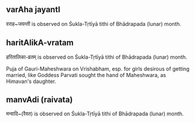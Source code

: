 ## varAha jayantI

वराह~जयन्ती is observed on Śukla-Tṛtīyā tithi of Bhādrapada (lunar) month.



## haritAlikA-vratam

हरितालिका-व्रतम् is observed on Śukla-Tṛtīyā tithi of Bhādrapada (lunar) month.

Puja of Gauri-Maheshwara on Vrishabham, esp. for girls desirous of getting married, like Goddess Parvati sought the hand of Maheshwara, as Himavan's daughter.

## manvAdi (raivata)

मन्वादि~(रैवत) is observed on Śukla-Tṛtīyā tithi of Bhādrapada (lunar) month.



